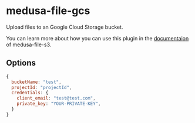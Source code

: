 # medusa-file-gcs

Upload files to an Google Cloud Storage bucket.

You can learn more about how you can use this plugin in the [documentaion](https://docs.medusajs.com/add-plugins/s3) of medusa-file-s3.

## Options

```js
{
  bucketName: "test",
  projectId: "projectId",
  credentials: {
    client_email: "test@test.com",
    private_key: "YOUR-PRIVATE-KEY",
  }
}
```
